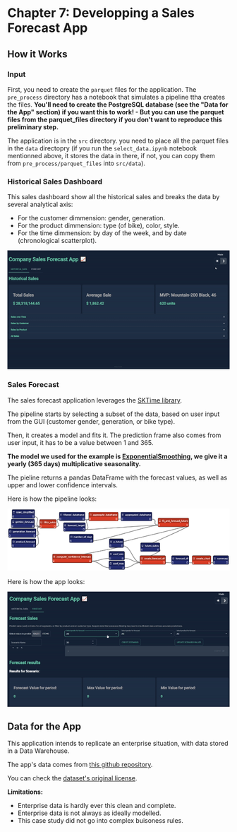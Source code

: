 # Chapter 7: Developping a Sales Forecast App

## How it Works

### Input

First, you need to create the `parquet` files for the application. The `pre_process` directory has a notebook that simulates a pipeline ttha creates the files. **You'll need to create the PostgreSQL database (see the "Data for the App" section) if you want this to work! - But you can use the parquet files from the parquet_files directory if you don't want to reproduce this preliminary step.**

The application is in the `src` directory. you need to place all the parquet files in the `data` directopry (if you run the `select_data.ipynb` notebook mentionned above, it stores the data in there, if not, you can copy them from `pre_process/parquet_files` into `src/data`).

### Historical Sales Dashboard

This sales dashboard show all the historical sales and breaks the data by several analytical axis:

* For the customer dimmension: gender, generation.
* For the product dimmension: type (of bike), color, style.
* For the time dimmension: by day of the week, and by date (chronological scatterplot).

![](img/historical_sales.gif)

### Sales Forecast

The sales forecast application leverages the [SKTime library](https://www.sktime.net/). 

The pipeline starts by selecting a subset of the data, based on user input from the GUI (customer gender, generation, or bike type).

Then, it creates a model and fits it. The prediction frame also comes from user input, it has to be a value between 1 and 365.

**The model we used for the example is [ExponentialSmoothing](https://www.sktime.net/en/latest/api_reference/auto_generated/sktime.forecasting.exp_smoothing.ExponentialSmoothing.html), we give it a yearly (365 days) multiplicative seasonality.**

The pieline returns a pandas DataFrame with the forecast values, as well as upper and lower confidence intervals. 

Here is how the pipeline looks:

![](img/pipeline.png)


Here is how the app looks:

![](img/forecast_sales.gif)


## Data for the App

This application intends to replicate an enterprise situation, with data stored in a Data Warehouse.

The app's data comes from [this github repository](https://github.com/enarroied/AdventureWorksSimplified). 

You can check the [dataset's original license](https://github.com/enarroied/AdventureWorksSimplified/blob/master/LICENSE).

**Limitations:**

* Enterprise data is hardly ever this clean and complete.
* Enterprise data is not always as ideally modelled.
* This case study did not go into complex buisoness rules.

